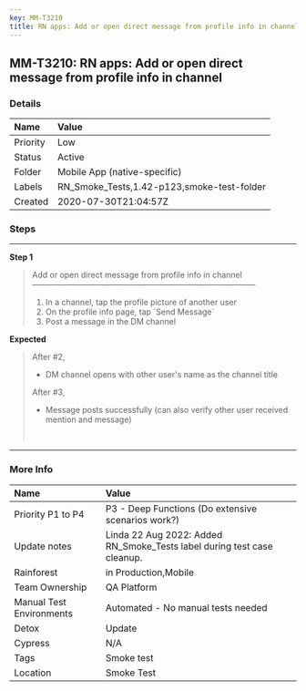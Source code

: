 ```yaml
---
key: MM-T3210
title: RN apps: Add or open direct message from profile info in channel
---
```


## MM-T3210: RN apps: Add or open direct message from profile info in channel

### Details

| Name     | Value                                      |
| :------- | :----------------------------------------- |
| Priority | Low                                        |
| Status   | Active                                     |
| Folder   | Mobile App (native-specific)               |
| Labels   | RN_Smoke_Tests,1.42-p123,smoke-test-folder |
| Created  | 2020-07-30T21:04:57Z                       |

### Steps

<hr/>

**Step 1**

> <article>Add or open direct message from profile info in channel<br>————————————————————————————<ol><li>In a channel, tap the profile picture of another user</li><li>On the profile info page, tap `Send Message`</li><li>Post a message in the DM channel</li></ol></article>

**Expected**

> <article>After #2,<br><ul><li>DM channel opens with other user's name as the channel title</li></ul>After #3,<br><ul><li>Message posts successfully (can also verify other user received mention and message)</li></ul><br></article>

<hr/>

### More Info

| Name                     | Value                                                                   |
| :----------------------- | :---------------------------------------------------------------------- |
| Priority P1 to P4        | P3 - Deep Functions (Do extensive scenarios work?)                      |
| Update notes             | Linda 22 Aug 2022: Added RN_Smoke_Tests label during test case cleanup. |
| Rainforest               | in Production,Mobile                                                    |
| Team Ownership           | QA Platform                                                             |
| Manual Test Environments | Automated - No manual tests needed                                      |
| Detox                    | Update                                                                  |
| Cypress                  | N/A                                                                     |
| Tags                     | Smoke test                                                              |
| Location                 | Smoke Test                                                              |
